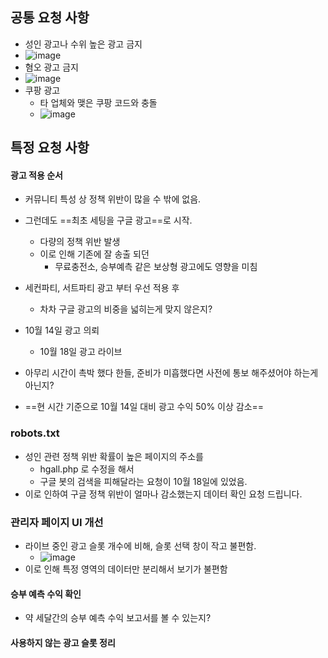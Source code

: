 ## 공통 요청 사항

- 성인 광고나 수위 높은 광고 금지
- ![image](https://github.com/user-attachments/assets/d53c27d0-740d-46dc-b549-4247a6547920)
- 혐오 광고 금지
- ![image](https://github.com/user-attachments/assets/f6d7efdd-e3d8-4dd2-ab43-b7b6796d8539)
- 쿠팡 광고
  - 타 업체와 맺은 쿠팡 코드와 충돌
  - ![image](https://github.com/user-attachments/assets/46051a19-ab0b-4605-bb85-646d7b830663)

## 특정 요청 사항

#### 광고 적용 순서
- 커뮤니티 특성 상 정책 위반이 많을 수 밖에 없음.
- 그런데도 ==최초 세팅을 구글 광고==로 시작.
	- 다량의 정책 위반 발생
	- 이로 인해 기존에 잘 송출 되던
		- 무료충전소, 승부예측 같은 보상형 광고에도 영향을 미침
- 세컨파티, 서트파티 광고 부터 우선 적용 후
	- 차차 구글 광고의 비중을 넓히는게 맞지 않은지?
- 10월 14일 광고 의뢰
	- 10월 18일 광고 라이브
- 아무리 시간이 촉박 했다 한들, 준비가 미흡했다면 사전에 통보 해주셨어야 하는게 아닌지?

- ==현 시간 기준으로 10월 14일 대비 광고 수익 50% 이상 감소==

### robots.txt
- 성인 관련 정책 위반 확률이 높은 페이지의 주소를
	- hgall.php 로 수정을 해서
	- 구글 봇의 검색을 피해달라는 요청이 10월 18일에 있었음.
- 이로 인하여 구글 정책 위반이 얼마나 감소했는지 데이터 확인 요청 드립니다.

### 관리자 페이지 UI 개선
- 라이브 중인 광고 슬롯 개수에 비해, 슬롯 선택 창이 작고 불편함.
  - ![image](https://github.com/user-attachments/assets/2377ddd4-fe67-4a90-8491-9c4206a64e70)
- 이로 인해 특정 영역의 데이터만 분리해서 보기가 불편함

#### 승부 예측 수익 확인
- 약 세달간의 승부 예측 수익 보고서를 볼 수 있는지?

#### 사용하지 않는 광고 슬롯 정리
